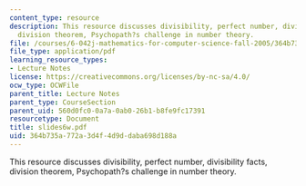 ```yaml
---
content_type: resource
description: This resource discusses divisibility, perfect number, divisibility facts,
  division theorem, Psychopath?s challenge in number theory.
file: /courses/6-042j-mathematics-for-computer-science-fall-2005/364b735a772a3d4f4d9ddaba698d188a_slides6w.pdf
file_type: application/pdf
learning_resource_types:
- Lecture Notes
license: https://creativecommons.org/licenses/by-nc-sa/4.0/
ocw_type: OCWFile
parent_title: Lecture Notes
parent_type: CourseSection
parent_uid: 560d0fc0-0a7a-0ab0-26b1-b8fe9fc17391
resourcetype: Document
title: slides6w.pdf
uid: 364b735a-772a-3d4f-4d9d-daba698d188a
---
```

This resource discusses divisibility, perfect number, divisibility facts, division theorem, Psychopath?s challenge in number theory.